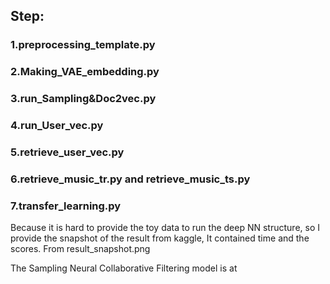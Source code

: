 ## Step:
### 1.preprocessing_template.py 
### 2.Making_VAE_embedding.py
### 3.run_Sampling&Doc2vec.py
### 4.run_User_vec.py
### 5.retrieve_user_vec.py
### 6.retrieve_music_tr.py and retrieve_music_ts.py
### 7.transfer_learning.py

Because it is hard to provide the toy data to run the deep NN structure, so I provide the snapshot of the result from kaggle,
It contained time and the scores. From result_snapshot.png


The Sampling Neural Collaborative Filtering model is at 
